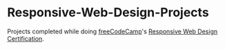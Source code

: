 # Responsive-Web-Design-Projects
Projects completed while doing <a href="https://www.freecodecamp.org/">freeCodeCamp</a>'s <a href="https://learn.freecodecamp.org/"> Responsive Web Design Certification</a>.
